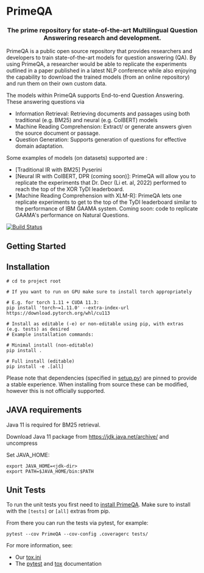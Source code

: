 <!---
Copyright 2022 PrimeQA team from IBM Research AI. All rights reserved.

Licensed under the Apache License, Version 2.0 (the "License");
you may not use this file except in compliance with the License.
You may obtain a copy of the License at

    http://www.apache.org/licenses/LICENSE-2.0

Unless required by applicable law or agreed to in writing, software
distributed under the License is distributed on an "AS IS" BASIS,
WITHOUT WARRANTIES OR CONDITIONS OF ANY KIND, either express or implied.
See the License for the specific language governing permissions and
limitations under the License.
-->

# PrimeQA
<h3 align="center">
    <p>The prime repository for state-of-the-art Multilingual Question Answering research and development.</p>
</h3>

PrimeQA is a public open source repository that provides researchers and developers to train state-of-the-art models for question answering (QA). By using PrimeQA, a researcher would be able to replicate the experiments outlined in a paper published in a latest NLP conference while also enjoying the capability to download the trained models (from an online repository) and run them on their own custom data. 

The models within PrimeQA supports End-to-end Question Answering. These answering questions via 
- Information Retrieval: Retrieving documents and passages using both traditional (e.g. BM25) and neural (e.g. ColBERT) models
- Machine Reading Comprehension: Extract/ or generate answers given the source document or passage.
- Question Generation: Supports generation of questions for effective domain adaptation.

Some examples of models (on datasets) supported are :
- [Traditional IR with BM25] Pyserini
- [Neural IR with ColBERT, DPR (coming soon)]: PrimeQA will allow you to replicate the experiments that Dr. Decr (Li et. al, 2022) performed to reach the top of the XOR TyDI leaderboard.
- [Machine Reading Comprehension with XLM-R]: PrimeQA lets one replicate experiments to get to the top of the TyDI leaderboard similar to the performance of IBM GAAMA system. Coming soon: code to replicate GAAMA's performance on Natural Questions. 


[![Build Status](https://travis.ibm.com/ai-foundation/PrimeQA.svg?token=XcbF7zxMKHD12hqZiBwc&branch=master)](https://travis.ibm.com/ai-foundation/PrimeQA)


## Getting Started

## Installation

```shell
# cd to project root

# If you want to run on GPU make sure to install torch appropriately

# E.g. for torch 1.11 + CUDA 11.3:
pip install 'torch~=1.11.0' --extra-index-url https://download.pytorch.org/whl/cu113

# Install as editable (-e) or non-editable using pip, with extras (e.g. tests) as desired
# Example installation commands:

# Minimal install (non-editable)
pip install .

# Full install (editable)
pip install -e .[all]
```

Please note that dependencies (specified in [setup.py](./setup.py)) are pinned to provide a stable experience.
When installing from source these can be modified, however this is not officially supported.

## JAVA requirements
Java 11 is required for BM25 retrieval. 

Download Java 11 package from https://jdk.java.net/archive/ and uncompress

Set JAVA_HOME:
```shell
export JAVA_HOME=<jdk-dir>
export PATH=$JAVA_HOME/bin:$PATH
```

## Unit Tests

To run the unit tests you first need to [install PrimeQA](#Installation).
Make sure to install with the `[tests]` or `[all]` extras from pip.

From there you can run the tests via pytest, for example:
```shell
pytest --cov PrimeQA --cov-config .coveragerc tests/
```

For more information, see:
- Our [tox.ini](./tox.ini)
- The [pytest](https://docs.pytest.org) and [tox](https://tox.wiki/en/latest/) documentation


